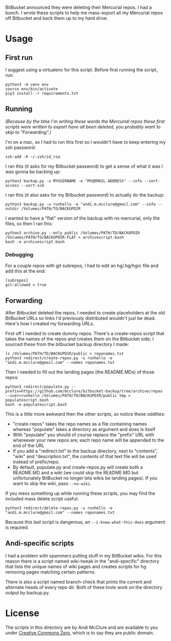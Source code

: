 BitBucket announced they were deleting their Mercurial repos. I had a bunch. I wrote these scripts to help me mass-export all my Mercurial repos off Bitbucket and back them up to my hard drive.

# Usage

## First run

I suggest using a virtualenv for this script. Before first running the script, run:

	python3 -m venv env
	source env/bin/activate
	pip3 install -r requirements.txt

## Running

*(Because by the time I'm writing these words the Mercurial repos these first scripts were written to export have all been deleted, you probably want to skip to "Forwarding".)*

I'm on a mac, so I had to run this first so I wouldn't have to keep entering my ssh password:

    ssh-add -K ~/.ssh/id_rsa

I ran this (it asks for my Bitbucket password) to get a sense of what it was I was gonna be backing up:

    python3 backup.py -u MYUSERNAME -e "MY@EMAIL.ADDRESS" --info --sort-access --sort-scm

I ran this (it also asks for my Bitbucket password) to actually do the backup:

    python3 backup.py -u runhello -e "andi.m.mcclure@gmail.com" --info --outdir /Volumes/PATH/TO/BACKUPDIR

I wanted to have a "flat" version of the backup with no mercurial, only the files, so then I ran this:

	python3 archive.py --only public /Volumes/PATH/TO/BACKUPDIR /Volumes/PATH/TO/BACKUPDIR-FLAT > archivescript.bash
	bash -e archivescript.bash

### Debugging

For a couple repos with git subrepos, I had to edit an hg/.hg/hgrc file and add this at the end:

    [subrepos]
    git:allowed = true

## Forwarding

After Bitbucket deleted the repos, I needed to create placeholders at the old BitBucket URLs so links I'd previously distributed wouldn't just be dead. Here's how I created my forwarding URLs.

First off I needed to create dummy repos. There's a create-repos script that takes the names of the repos and creates them on the Bitbucket side; I sourced these from the bitbucket backup directory I made:

    ls /Volumes/PATH/TO/BACKUPDIR/public > reponames.txt
    python3 redirect/create-repos.py -u runhello -e "andi.m.mcclure@gmail.com" --names reponames.txt

Then I needed to fill out the landing pages (the README.MDs) of those repos:

    python3 redirect/populate.py --prefix=https://github.com/mcclure/bitbucket-backup/tree/archive/repos --user=runhello /Volumes/PATH/TO/BACKUPDIR/public tmp > populatescript.bash
    bash -e populatescript.bash

This is a *little* more awkward then the other scripts, so notice these oddities:

* "create-repos" takes the repo names as a file containing names whereas "populate" takes a directory as argument and does ls itself
* With "populate" you should of course replace the "prefix" URL with whereever your new repos are; each repo name will be appended to the end of the URL
* If you add a "redirect.txt" to the backup directory, next to "contents", "wiki" and "description.txt", the contents of that text file will be used instead of prefix/repo.
* By default, populate.py and create-repos.py will create both a README.MD and a wiki (we could skip the README.MD but unfortunately BitBucket no longer lets wikis be landing pages). If you want to skip the wiki, pass `--no-wiki`.

If you mess something up while running these scripts, you may find the included mass delete script useful:

    python3 redirect/delete-repos.py -u runhello -e "andi.m.mcclure@gmail.com" --names reponames.txt

Because this last script is dangerous, an `--i-know-what-this-does` argument is required.

## Andi-specific scripts

I had a problem with spammers putting stuff in my BitBucket wikis. For this reason there is a script named wiki-tweak in the "andi-specific" directory that lists the unique names of wiki pages and creates scripts for hg removing pages matching certain patterns.

There is also a script named branch-check that prints the current and alternate heads of every repo dir. Both of these tools work on the directory output by backup.py.

# License

The scripts in this directory are by Andi McClure and are available to you under [Creative Commons Zero](https://creativecommons.org/publicdomain/zero/1.0/legalcode), which is to say they are public domain.
